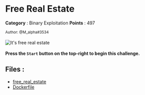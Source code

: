 # Free Real Estate

**Category** : Binary Exploitation
**Points** : 497

<small>Author: @M_alpha#3534</small><br><br><img src="https://pics.me.me/its-free-real-estate-12898399.png" alt="It's free real estate"> <br> <br> <b>Press the <code>Start</code> button on the top-right to begin this challenge.</b>


## Files : 
 - [free_real_estate](./free_real_estate)
 - [Dockerfile](./Dockerfile)



